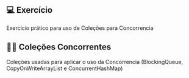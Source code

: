 ## 💻 Exercício

Exercício prático para uso de Coleções para Concorrencia

## 👨‍💻 Coleções Concorrentes
Coleções usadas para aplicar o uso da Concorrencia (BlockingQueue, CopyOnWriteArrayList e ConcurrentHashMap)

